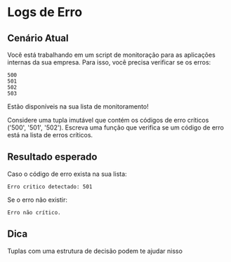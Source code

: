# Logs de Erro

## Cenário Atual

Você está trabalhando em um script de monitoração para as aplicações internas da sua empresa. Para isso, você precisa verificar se os erros:
```
500
501
502
503
```

Estão disponíveis na sua lista de monitoramento!

Considere uma tupla imutável que contém os códigos de erro críticos ('500', '501', '502'). Escreva uma função que verifica se um código de erro está na lista de erros críticos.

## Resultado esperado
Caso o código de erro exista na sua lista:
```
Erro critico detectado: 501
```

Se o erro não existir:
```
Erro não crítico.
```

## Dica
Tuplas com uma estrutura de decisão podem te ajudar nisso
